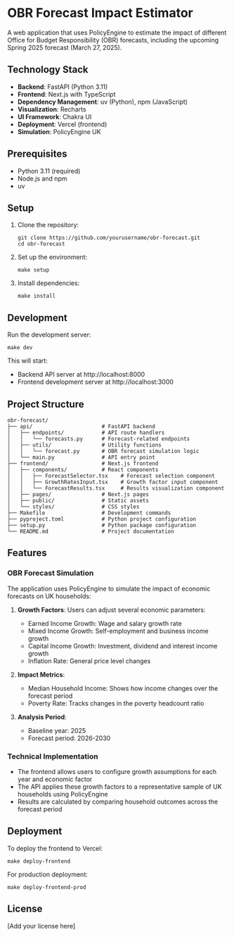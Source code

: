 # OBR Forecast Impact Estimator

A web application that uses PolicyEngine to estimate the impact of different Office for Budget Responsibility (OBR) forecasts, including the upcoming Spring 2025 forecast (March 27, 2025).

## Technology Stack

- **Backend**: FastAPI (Python 3.11)
- **Frontend**: Next.js with TypeScript
- **Dependency Management**: uv (Python), npm (JavaScript)
- **Visualization**: Recharts
- **UI Framework**: Chakra UI
- **Deployment**: Vercel (frontend)
- **Simulation**: PolicyEngine UK

## Prerequisites

- Python 3.11 (required)
- Node.js and npm
- uv

## Setup

1. Clone the repository:
   ```
   git clone https://github.com/yourusername/obr-forecast.git
   cd obr-forecast
   ```

2. Set up the environment:
   ```
   make setup
   ```

3. Install dependencies:
   ```
   make install
   ```

## Development

Run the development server:

```
make dev
```

This will start:
- Backend API server at http://localhost:8000
- Frontend development server at http://localhost:3000

## Project Structure

```
obr-forecast/
├── api/                      # FastAPI backend
│   ├── endpoints/            # API route handlers
│   │   └── forecasts.py      # Forecast-related endpoints
│   ├── utils/                # Utility functions
│   │   └── forecast.py       # OBR forecast simulation logic
│   └── main.py               # API entry point
├── frontend/                 # Next.js frontend
│   ├── components/           # React components
│   │   ├── ForecastSelector.tsx    # Forecast selection component
│   │   ├── GrowthRatesInput.tsx    # Growth factor input component 
│   │   └── ForecastResults.tsx     # Results visualization component
│   ├── pages/                # Next.js pages
│   ├── public/               # Static assets
│   └── styles/               # CSS styles
├── Makefile                  # Development commands
├── pyproject.toml            # Python project configuration
├── setup.py                  # Python package configuration
└── README.md                 # Project documentation
```

## Features

### OBR Forecast Simulation

The application uses PolicyEngine to simulate the impact of economic forecasts on UK households:

1. **Growth Factors**: Users can adjust several economic parameters:
   - Earned Income Growth: Wage and salary growth rate
   - Mixed Income Growth: Self-employment and business income growth
   - Capital Income Growth: Investment, dividend and interest income growth
   - Inflation Rate: General price level changes

2. **Impact Metrics**:
   - Median Household Income: Shows how income changes over the forecast period
   - Poverty Rate: Tracks changes in the poverty headcount ratio

3. **Analysis Period**:
   - Baseline year: 2025
   - Forecast period: 2026-2030

### Technical Implementation

- The frontend allows users to configure growth assumptions for each year and economic factor
- The API applies these growth factors to a representative sample of UK households using PolicyEngine
- Results are calculated by comparing household outcomes across the forecast period

## Deployment

To deploy the frontend to Vercel:

```
make deploy-frontend
```

For production deployment:

```
make deploy-frontend-prod
```

## License

[Add your license here]
